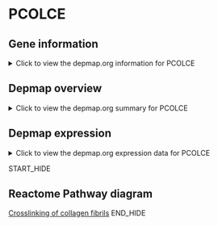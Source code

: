 <h1>PCOLCE</h1>

<h2>Gene information</h2>
<details>
  <summary>Click to view the depmap.org information for PCOLCE</summary>
  <iframe src="https://depmap.org/portal/gene/PCOLCE?tab=about" style="border:none;width:100%;height:800px"></iframe>
</details>

<h2>Depmap overview</h2>
<details>
  <summary>Click to view the depmap.org summary for PCOLCE</summary>
  <iframe src="https://depmap.org/portal/gene/PCOLCE?tab=overview" style="border:none;width:100%;height:800px"></iframe>
</details>

<h2>Depmap expression</h2>
<details>
  <summary>Click to view the depmap.org expression data for PCOLCE</summary>
  <iframe src="https://depmap.org/portal/gene/PCOLCE?tab=characterization" style="border:none;width:100%;height:800px"></iframe>
</details>


START_HIDE
<h2>Reactome Pathway diagram</h2>
<a href="https://reactome.org/PathwayBrowser/#/R-HSA-2243919">Crosslinking of collagen fibrils</a>
END_HIDE


